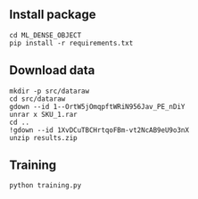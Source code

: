 ## Install package

```
cd ML_DENSE_OBJECT
pip install -r requirements.txt
```

## Download data

```
mkdir -p src/dataraw
cd src/dataraw
gdown --id 1--OrtW5jOmqpftWRiN956Jav_PE_nDiY
unrar x SKU_1.rar
cd ..
!gdown --id 1XvDCuTBCHrtqoFBm-vt2NcAB9eU9o3nX
unzip results.zip

```

## Training

```
python training.py
```

